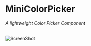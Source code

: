 # MiniColorPicker
###### A lightweight Color Picker Component
![ScreenShot](https://raw.github.com/jjssman/MiniColorPicker/master/img/screenie.png)
